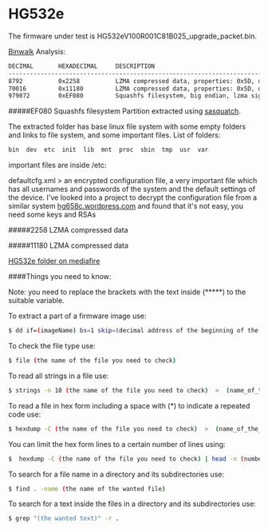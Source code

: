 # HG532e


The firmware under test is HG532eV100R001C81B025_upgrade_packet.bin.

[Binwalk](https://github.com/devttys0/binwalk) Analysis:
```bash
DECIMAL       HEXADECIMAL     DESCRIPTION
--------------------------------------------------------------------------------
8792          0x2258          LZMA compressed data, properties: 0x5D, dictionary size: 8388608 bytes, uncompressed size: 97664 bytes
70016         0x11180         LZMA compressed data, properties: 0x5D, dictionary size: 8388608 bytes, uncompressed size: 2783096 bytes
979072        0xEF080         Squashfs filesystem, big endian, lzma signature, version 3.0, size: 2746714 bytes, 197 inodes, blocksize: 65536 bytes, created: 2014-04-17 02:44:10
```

#####EF080 Squashfs filesystem
Partition extracted using <a href="https://github.com/devttys0/sasquatch">sasquatch</a>.

The extracted folder has base linux file system with some empty folders and links to file system, and some important files.
List of folders:
```bash
bin  dev  etc  init  lib  mnt  proc  sbin  tmp  usr  var
```

important files are inside /etc:

defaultcfg.xml > an encrypted configuration file, a very important file which has all usernames and passwords of  the system and the default settings of the device.
I've looked into a project to decrypt the configuration file from a similar system <a href="hg658c.wordpress.com">hg658c.wordpress.com</a> and found that it's not easy, you need some keys and RSAs 


#####2258  LZMA compressed data

#####11180 LZMA compressed data


<a href="https://www.mediafire.com/folder/71l98mn7wagi3/HG532e">HG532e folder on mediafire</a>

####Things you need to know:

Note: you need to replace the brackets with the text inside (*****) to the suitable variable.

To extract a part of a firmware image use:
```bash
$ dd if=(imageName) bs=1 skip=(decimal address of the beginning of the file) of=(outPartName)
```

To check the file type use:
```bash
$ file (the name of the file you need to check)
```

To read all strings in a file use:
```bash
$ strings -n 10 (the name of the file you need to check)  >  (name_of_the_output_file)
```

To read a file in hex form including a space with (*) to indicate a repeated code use:
```bash
$ hexdump -C (the name of the file you need to check)  >  (name_of_the_output_file)
```

You can limit the hex form lines to a certain number of lines using:
```bash
$  hexdump -C (the name of the file you need to check) | head -n (number of requested lines)
```

To search for a file name in a directory and its subdirectories use:
```bash
$ find . -name (the name of the wanted file)
```

To search for a text inside the files in a directory and its subdirectories use:
```bash
$ grep "(the wanted text)" -r .
```


